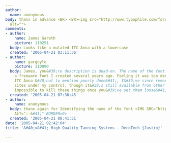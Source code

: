 ```yaml
---
author:
  name: anonymous
body: thanx in advance <BR> <BR><img src="http://www.typophile.com/forums/messages/83/70368.gif"
  alt="">
comments:
- author:
    name: James Gareth
    picture: 110251
  body: Looks like a mutated ITC Anna with a lowercase
  created: '2005-04-21 03:11:36'
- author:
    name: gargoyle
    picture: 110090
  body: James, you&#39;re description is dead-on. The name of the font is DecoTech,
    a freeware font I created several years ago. Feeling it was too derivative of
    ITC Anna &#40;not to mention poorly done&#41;, I&#39;ve since removed it from
    sites under my control, though it&#39;s still available from other sources &#40;it&#39;s
    impossible to kill these things once you&#39;ve set them loose&#41;.
  created: '2005-04-21 07:38:45'
- author:
    name: anonymous
  body: thanx again for Identifying the name of the font <IMG SRC="http://www.typophile.com/forums/clipart/happy.gif"
    ALT=":-&#41;" BORDER=0>
  created: '2005-04-21 08:41:51'
date: '2005-04-21 02:42:04'
title: '&#40;x&#41; High Quality Tanning Systems - DecoTech {Justin}'

---
```

